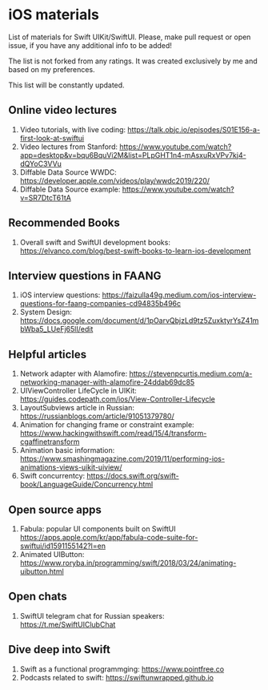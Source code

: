 # iOS materials
List of materials for Swift UIKit/SwiftUI. 
Please, make pull request or open issue, if you have any additional info to be added! 

The list is not forked from any ratings. It was created exclusively by me and based on my preferences.

This list will be constantly updated.

## Online video lectures
1. Video tutorials, with live coding: https://talk.objc.io/episodes/S01E156-a-first-look-at-swiftui
2. Video lectures from Stanford: https://www.youtube.com/watch?app=desktop&v=bqu6BquVi2M&list=PLpGHT1n4-mAsxuRxVPv7kj4-dQYoC3VVu
3. Diffable Data Source WWDC: https://developer.apple.com/videos/play/wwdc2019/220/
4. Diffable Data Source example: https://www.youtube.com/watch?v=SR7DtcT61tA

## Recommended Books
1. Overall swift and SwiftUI development books: https://elvanco.com/blog/best-swift-books-to-learn-ios-development

## Interview questions in FAANG
1.  iOS interview questions: https://faizulla49g.medium.com/ios-interview-questions-for-faang-companies-cd94835b496c
2.  System Design: https://docs.google.com/document/d/1pOarvQbjzLd9tz5ZuxktyrYsZ41mbWba5_LUeFj65lI/edit

## Helpful articles
1. Network adapter with Alamofire: https://stevenpcurtis.medium.com/a-networking-manager-with-alamofire-24ddab69dc85
2. UIViewController LifeCycle in UIKit: https://guides.codepath.com/ios/View-Controller-Lifecycle
3. LayoutSubviews article in Russian: https://russianblogs.com/article/91051379780/
4. Animation for changing frame or constraint example: https://www.hackingwithswift.com/read/15/4/transform-cgaffinetransform
5. Animation basic information: https://www.smashingmagazine.com/2019/11/performing-ios-animations-views-uikit-uiview/
6. Swift concurrentcy: https://docs.swift.org/swift-book/LanguageGuide/Concurrency.html

## Open source apps
1. Fabula: popular UI components built on SwiftUI https://apps.apple.com/kr/app/fabula-code-suite-for-swiftui/id1591155142?l=en 
2. Animated UIButton: https://www.roryba.in/programming/swift/2018/03/24/animating-uibutton.html

## Open chats
1. SwiftUI telegram chat for Russian speakers: https://t.me/SwiftUIClubChat

## Dive deep into Swift
1. Swift as a functional programmging: https://www.pointfree.co
2. Podcasts related to swift: https://swiftunwrapped.github.io
